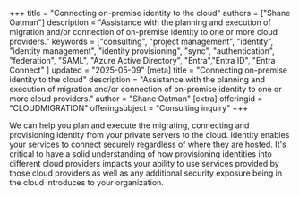 +++
title = "Connecting on-premise identity to the cloud"
authors = ["Shane Oatman"]
description = "Assistance with the planning and execution of migration and/or connection of on-premise identity to one or more cloud providers."
keywords = ["consulting", "project management", "identity", "identity management", "identity provisioning", "sync", "authentication", "federation", "SAML", "Azure Active Directory", "Entra","Entra ID", "Entra Connect" ]
updated = "2025-05-09"
[meta]
    title = "Connecting on-premise identity to the cloud"
    description = "Assistance with the planning and execution of migration and/or connection of on-premise identity to one or more cloud providers."
    author = "Shane Oatman"
[extra]
offeringid = "CLOUDMIGRATION"
offeringsubject = "Consulting inquiry"
+++

We can help you plan and execute the migrating, connecting and provisioning identity from your private servers to the cloud.  Identity enables your services to connect securely regardless of where they are hosted.  It's critical to have a solid understanding of how provisioning identities into different cloud providers impacts your ability to use services provided by those cloud providers as well as any additional security exposure being in the cloud introduces to your organization.
